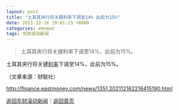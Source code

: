 ```yaml
---
layout: post
title: "土耳其央行将关键利率下调至14% 此前为15%"
date: 2021-12-16 19:01:23 +0800
categories: emnews
tags: 东财滚动新闻
---
```

> 土耳其央行将关键利率下调至14%，此前为15%。

<p>土耳其央行将关键<span id="Info.344"><a href="http://data.eastmoney.com/cjsj/yhll.html" class="infokey">利率</a></span>下调至14%，此前为15%。 </p><p class="em_media">（文章来源：财联社）</p>

<http://finance.eastmoney.com/news/1351,202112162216415190.html>

[返回东财滚动新闻](//finews.withounder.com/emnews/)｜[返回首页](//finews.withounder.com/)